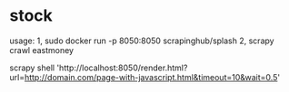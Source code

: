 # stock
usage:
1, sudo docker run -p 8050:8050 scrapinghub/splash
2, scrapy crawl eastmoney

scrapy shell 'http://localhost:8050/render.html?url=http://domain.com/page-with-javascript.html&timeout=10&wait=0.5'
